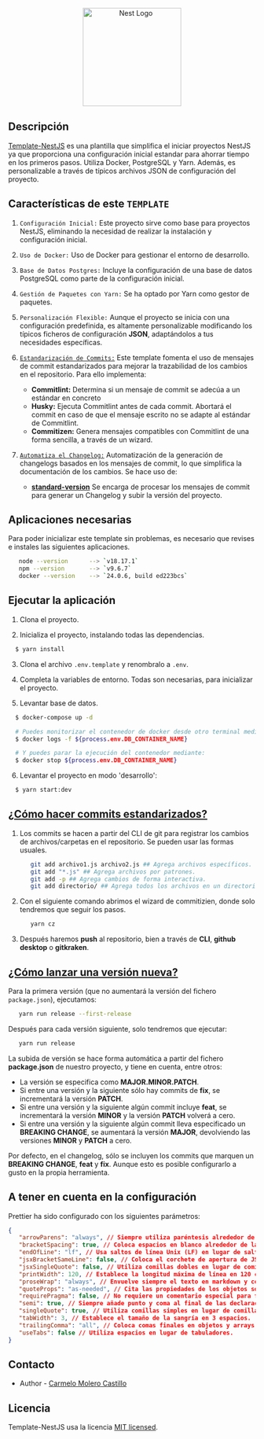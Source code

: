 <p align="center">
  <a href="http://nestjs.com/" target="blank"><img src="https://nestjs.com/img/logo-small.svg" width="200" alt="Nest Logo" /></a>
</p>

## Descripción

[Template-NestJS](https://github.com/Karmelo1984/template-nestJS) es una plantilla que simplifica el iniciar proyectos
NestJS ya que proporciona una configuración inicial estandar para ahorrar tiempo en los primeros pasos. Utiliza Docker,
PostgreSQL y Yarn. Además, es personalizable a través de típicos archivos JSON de configuración del proyecto.

## Características de este `TEMPLATE`

1. `Configuración Inicial:` Este proyecto sirve como base para proyectos NestJS, eliminando la necesidad de realizar la
   instalación y configuración inicial.

2. `Uso de Docker:` Uso de Docker para gestionar el entorno de desarrollo.

3. `Base de Datos Postgres:` Incluye la configuración de una base de datos PostgreSQL como parte de la configuración
   inicial.

4. `Gestión de Paquetes con Yarn:` Se ha optado por Yarn como gestor de paquetes.

5. `Personalización Flexible:` Aunque el proyecto se inicia con una configuración predefinida, es altamente
   personalizable modificando los típicos ficheros de configuración **JSON**, adaptándolos a tus necesidades
   específicas.

6. [`Estandarización de Commits:`](https://medium.com/nosolosoftware/estandariza-tus-commits-y-automatiza-tu-changelog-con-estas-herramientas-bb83c404f02f)
   Este template fomenta el uso de mensajes de commit estandarizados para mejorar la trazabilidad de los cambios en el
   repositorio. Para ello implementa:

   -  **Commitlint:** Determina si un mensaje de commit se adecúa a un estándar en concreto
   -  **Husky:** Ejecuta Commitlint antes de cada commit. Abortará el commit en caso de que el mensaje escrito no se
      adapte al estándar de Commitlint.
   -  **Commitizen:** Genera mensajes compatibles con Commitlint de una forma sencilla, a través de un wizard.

7. [`Automatiza el Changelog:`](https://medium.com/nosolosoftware/estandariza-tus-commits-y-automatiza-tu-changelog-con-estas-herramientas-bb83c404f02f)
   Automatización de la generación de changelogs basados en los mensajes de commit, lo que simplifica la documentación
   de los cambios. Se hace uso de:

   -  **[standard-version](https://github.com/conventional-changelog/standard-version)** Se encarga de procesar los
      mensajes de commit para generar un Changelog y subir la versión del proyecto.

## Aplicaciones necesarias

Para poder inicializar este template sin problemas, es necesario que revises e instales las siguientes aplicaciones.

```bash
   node --version      --> `v18.17.1`
   npm --version       --> `v9.6.7`
   docker --version    --> `24.0.6, build ed223bcs`
```

## Ejecutar la aplicación

1. Clona el proyecto.

2. Inicializa el proyecto, instalando todas las dependencias.

```bash
  $ yarn install
```

3. Clona el archivo `.env.template` y renombralo a `.env`.

4. Completa la variables de entorno. Todas son necesarias, para inicializar el proyecto.

5. Levantar base de datos.

```bash
  $ docker-compose up -d

  # Puedes monitorizar el contenedor de docker desde otro terminal mediante:
  $ docker logs -f ${process.env.DB_CONTAINER_NAME}

  # Y puedes parar la ejecución del contenedor mediante:
  $ docker stop ${process.env.DB_CONTAINER_NAME}

```

6. Levantar el proyecto en modo 'desarrollo':

```bash
  $ yarn start:dev
```

## [¿Cómo hacer commits estandarizados?](https://medium.com/nosolosoftware/estandariza-tus-commits-y-automatiza-tu-changelog-con-estas-herramientas-bb83c404f02f)

1. Los commits se hacen a partir del CLI de git para registrar los cambios de archivos/carpetas en el repositorio. Se
   pueden usar las formas usuales.

   ```bash
      git add archivo1.js archivo2.js ## Agrega archivos específicos.
      git add "*.js" ## Agrega archivos por patrones.
      git add -p ## Agrega cambios de forma interactiva.
      git add directorio/ ## Agrega todos los archivos en un directorio.
   ```

2. Con el siguiente comando abrimos el wizard de commitizien, donde solo tendremos que seguir los pasos.

   ```bash
      yarn cz
   ```

3. Después haremos **push** al repositorio, bien a través de **CLI**, **github desktop** o **gitkraken**.

## [¿Cómo lanzar una versión nueva?](https://medium.com/nosolosoftware/estandariza-tus-commits-y-automatiza-tu-changelog-con-estas-herramientas-bb83c404f02f)

Para la primera versión (que no aumentará la versión del fichero `package.json`), ejecutamos:

```bash
   yarn run release --first-release
```

Después para cada versión siguiente, solo tendremos que ejecutar:

```bash
   yarn run release
```

La subida de versión se hace forma automática a partir del fichero **package.json** de nuestro proyecto, y tiene en
cuenta, entre otros:

-  La versión se especifica como **MAJOR.MINOR.PATCH**.
-  Si entre una versión y la siguiente sólo hay commits de **fix**, se incrementará la versión **PATCH**.
-  Si entre una versión y la siguiente algún commit incluye **feat**, se incrementará la versión **MINOR** y la versión
   **PATCH** volverá a cero.
-  Si entre una versión y la siguiente algún commit lleva especificado un **BREAKING CHANGE**, se aumentará la versión
   **MAJOR**, devolviendo las versiones **MINOR** y **PATCH** a cero.

Por defecto, en el changelog, sólo se incluyen los commits que marquen un **BREAKING CHANGE**, **feat** y **fix**.
Aunque esto es posible configurarlo a gusto en la propia herramienta.

## A tener en cuenta en la configuración

Prettier ha sido configurado con los siguientes parámetros:

```json
{
   "arrowParens": "always", // Siempre utiliza paréntesis alrededor de los parámetros de funciones flecha.
   "bracketSpacing": true, // Coloca espacios en blanco alrededor de las llaves en objetos.
   "endOfLine": "lf", // Usa saltos de línea Unix (LF) en lugar de saltos de línea Windows (CRLF).
   "jsxBracketSameLine": false, // Coloca el corchete de apertura de JSX en una línea nueva.
   "jsxSingleQuote": false, // Utiliza comillas dobles en lugar de comillas simples en JSX.
   "printWidth": 120, // Establece la longitud máxima de línea en 120 caracteres.
   "proseWrap": "always", // Envuelve siempre el texto en markdown y comentarios.
   "quoteProps": "as-needed", // Cita las propiedades de los objetos solo cuando sea necesario.
   "requirePragma": false, // No requiere un comentario especial para formatear.
   "semi": true, // Siempre añade punto y coma al final de las declaraciones.
   "singleQuote": true, // Utiliza comillas simples en lugar de comillas dobles.
   "tabWidth": 3, // Establece el tamaño de la sangría en 3 espacios.
   "trailingComma": "all", // Coloca comas finales en objetos y arrays multilinea.
   "useTabs": false // Utiliza espacios en lugar de tabuladores.
}
```

## Contacto

-  Author - [Carmelo Molero Castillo](https://linkedin.com/in/carmelomolerocastillo)

## Licencia

Template-NestJS usa la licencia [MIT licensed](LICENSE).
